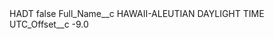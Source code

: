 <?xml version="1.0" encoding="UTF-8"?>
<CustomMetadata xmlns="http://soap.sforce.com/2006/04/metadata" xmlns:xsi="http://www.w3.org/2001/XMLSchema-instance" xmlns:xsd="http://www.w3.org/2001/XMLSchema">
    <label>HADT</label>
    <protected>false</protected>
    <values>
        <field>Full_Name__c</field>
        <value xsi:type="xsd:string">HAWAII-ALEUTIAN DAYLIGHT TIME</value>
    </values>
    <values>
        <field>UTC_Offset__c</field>
        <value xsi:type="xsd:double">-9.0</value>
    </values>
</CustomMetadata>
